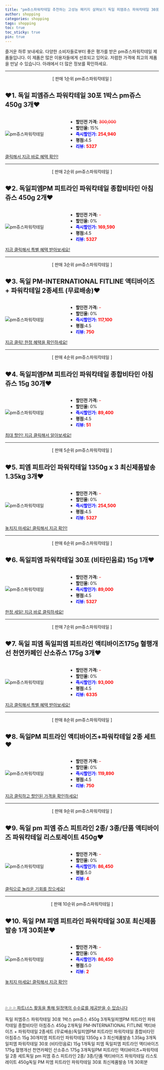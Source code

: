 ```yaml
---
title: "pm쥬스파워칵테일 추천하는 고성능 패키지 살펴보기 독일 피엠쥬스 파워칵테일 30포 1박스"
author: shopping
categories: shopping
tags: shopping
toc: true
toc_sticky: true
pin: true
---
```

즐거운 하루 보내세요. 다양한 소비자들로부터 좋은 평가를 받은 pm쥬스파워칵테일 제품들입니다. 이 제품은 많은 이용자들에게 선호되고 있어요. 저렴한 가격에 최고의 제품을 만날 수 있습니다. 아래에서 더 많은 정보를 확인하세요.

---
<p class="toplist" style="margin: 0 auto; display: block; width: fit-content;">[ 판매 1순위 pm쥬스파워칵테일 ]</p>

<h2><strong>❤️1. 독일 피엠쥬스 파워칵테일 30포 1박스 pm쥬스 450g 3개❤️</strong></h2>

<div style="display: flex; align-items: center;">
    <div style="flex: 0.4;">
        <img src="https://thumbnail6.coupangcdn.com/thumbnails/remote/230x230ex/image/vendor_inventory/cc6a/b9ebe4e9288d8a86d69345dee434ee2c606277a5e58e763d34b117917ec5.jpg" alt="pm쥬스파워칵테일" style="max-width: 100%;">
    </div>
    <div style="flex: 0.6; margin-left: 10px;">
        <ul>
            <li><strong>할인전 가격:</strong> <del style="color: red;">300,000</del></li>
            <li><strong>할인율:</strong> 15%</li>
            <li><span style='color:blue'><strong>즉시할인가:</strong></span> <span style='color:red'><strong>254,940</strong></span></li>
            <li><strong>평점:</strong>4.5</li>
            <li><span style='color:blue'><strong>리뷰:</strong></span> <span style='color:red'><strong>5327</strong></span></li>
        </ul>
    </div>
</div>
<div class="center">
    <a href="https://selin100587.github.io?lptag=AF9450613&subid=githubio&pageKey=6457969150&traceid=V0-153&itemId=13463995696&vendorItemId=88675676560" class="myButton">
        클릭해서 지금 바로 혜택 확인!
    </a>
</div>


---
<p class="toplist" style="margin: 0 auto; display: block; width: fit-content;">[ 판매 2순위 pm쥬스파워칵테일 ]</p>

<h2><strong>❤️2. 독일피엠PM 피트라인 파워칵테일 종합비타민 아침쥬스 450g 2개❤️</strong></h2>

<div style="display: flex; align-items: center;">
    <div style="flex: 0.4;">
        <img src="https://thumbnail10.coupangcdn.com/thumbnails/remote/230x230ex/image/vendor_inventory/7f3c/e8e6ac5e7b312b87d21dfa55004763e017b7eb5fc4dd1c8b6fe670b8a58a.png" alt="pm쥬스파워칵테일" style="max-width: 100%;">
    </div>
    <div style="flex: 0.6; margin-left: 10px;">
        <ul>
            <li><strong>할인전 가격:</strong> <del style="color: red;">-</del></li>
            <li><strong>할인율:</strong> 0%</li>
            <li><span style='color:blue'><strong>즉시할인가:</strong></span> <span style='color:red'><strong>169,590</strong></span></li>
            <li><strong>평점:</strong>4.5</li>
            <li><span style='color:blue'><strong>리뷰:</strong></span> <span style='color:red'><strong>5327</strong></span></li>
        </ul>
    </div>
</div>
<div class="center">
    <a href="https://selin100587.github.io?lptag=AF9450613&subid=githubio&pageKey=6457969150&traceid=V0-153&itemId=14044109644&vendorItemId=90798410587" class="myButton">
        지금 클릭해서 특별 혜택 받아보세요!
    </a>
</div>


---
<p class="toplist" style="margin: 0 auto; display: block; width: fit-content;">[ 판매 3순위 pm쥬스파워칵테일 ]</p>

<h2><strong>❤️3. 독일 PM-INTERNATIONAL FITLINE 액티바이즈 + 파워칵테일 2종세트 (무료배송)❤️</strong></h2>

<div style="display: flex; align-items: center;">
    <div style="flex: 0.4;">
        <img src="https://thumbnail10.coupangcdn.com/thumbnails/remote/230x230ex/image/vendor_inventory/3d49/6c2c2dccc313313d4a2bc317c6f783ce637b3b6c1f4033ed890d2331b666.jpg" alt="pm쥬스파워칵테일" style="max-width: 100%;">
    </div>
    <div style="flex: 0.6; margin-left: 10px;">
        <ul>
            <li><strong>할인전 가격:</strong> <del style="color: red;">-</del></li>
            <li><strong>할인율:</strong> 0%</li>
            <li><span style='color:blue'><strong>즉시할인가:</strong></span> <span style='color:red'><strong>117,100</strong></span></li>
            <li><strong>평점:</strong>4.5</li>
            <li><span style='color:blue'><strong>리뷰:</strong></span> <span style='color:red'><strong>750</strong></span></li>
        </ul>
    </div>
</div>
<div class="center">
    <a href="https://selin100587.github.io?lptag=AF9450613&subid=githubio&pageKey=7993640403&traceid=V0-153&itemId=5156612083&vendorItemId=90509387527" class="myButton">
        지금 클릭! 한정 혜택을 확인하세요!
    </a>
</div>


---
<p class="toplist" style="margin: 0 auto; display: block; width: fit-content;">[ 판매 4순위 pm쥬스파워칵테일 ]</p>

<h2><strong>❤️4. 독일피엠PM 피트라인 파워칵테일 종합비타민 아침쥬스 15g 30개❤️</strong></h2>

<div style="display: flex; align-items: center;">
    <div style="flex: 0.4;">
        <img src="https://thumbnail10.coupangcdn.com/thumbnails/remote/230x230ex/image/vendor_inventory/dd13/1660aa566bb5cfe7bbec70146e2f4c02f41af76da2ed5edab24174c98907.jpg" alt="pm쥬스파워칵테일" style="max-width: 100%;">
    </div>
    <div style="flex: 0.6; margin-left: 10px;">
        <ul>
            <li><strong>할인전 가격:</strong> <del style="color: red;">-</del></li>
            <li><strong>할인율:</strong> 0%</li>
            <li><span style='color:blue'><strong>즉시할인가:</strong></span> <span style='color:red'><strong>89,400</strong></span></li>
            <li><strong>평점:</strong>4.5</li>
            <li><span style='color:blue'><strong>리뷰:</strong></span> <span style='color:red'><strong>51</strong></span></li>
        </ul>
    </div>
</div>
<div class="center">
    <a href="https://selin100587.github.io?lptag=AF9450613&subid=githubio&pageKey=8204089302&traceid=V0-153&itemId=21774948460&vendorItemId=90774323706" class="myButton">
        최대 할인! 지금 클릭해서 알아보세요!
    </a>
</div>


---
<p class="toplist" style="margin: 0 auto; display: block; width: fit-content;">[ 판매 5순위 pm쥬스파워칵테일 ]</p>

<h2><strong>❤️5. 피엠 피트라인 파워칵테일 1350g x 3 최신제품발송 1.35kg 3개❤️</strong></h2>

<div style="display: flex; align-items: center;">
    <div style="flex: 0.4;">
        <img src="https://thumbnail6.coupangcdn.com/thumbnails/remote/230x230ex/image/vendor_inventory/ef35/fb927c4ceb7e95ac9e80fdc71d2081b7bfd8fee14f6436a5171f932aa6f2.jpg" alt="pm쥬스파워칵테일" style="max-width: 100%;">
    </div>
    <div style="flex: 0.6; margin-left: 10px;">
        <ul>
            <li><strong>할인전 가격:</strong> <del style="color: red;">-</del></li>
            <li><strong>할인율:</strong> 0%</li>
            <li><span style='color:blue'><strong>즉시할인가:</strong></span> <span style='color:red'><strong>254,500</strong></span></li>
            <li><strong>평점:</strong>4.5</li>
            <li><span style='color:blue'><strong>리뷰:</strong></span> <span style='color:red'><strong>5327</strong></span></li>
        </ul>
    </div>
</div>
<div class="center">
    <a href="https://selin100587.github.io?lptag=AF9450613&subid=githubio&pageKey=6457969150&traceid=V0-153&itemId=21256736615&vendorItemId=88317169782" class="myButton">
        놓치지 마세요! 클릭해서 지금 확인!
    </a>
</div>


---
<p class="toplist" style="margin: 0 auto; display: block; width: fit-content;">[ 판매 6순위 pm쥬스파워칵테일 ]</p>

<h2><strong>❤️6. 독일피엠 파워칵테일 30포 (비타민음료) 15g 1개❤️</strong></h2>

<div style="display: flex; align-items: center;">
    <div style="flex: 0.4;">
        <img src="https://thumbnail10.coupangcdn.com/thumbnails/remote/230x230ex/image/vendor_inventory/dd13/1660aa566bb5cfe7bbec70146e2f4c02f41af76da2ed5edab24174c98907.jpg" alt="pm쥬스파워칵테일" style="max-width: 100%;">
    </div>
    <div style="flex: 0.6; margin-left: 10px;">
        <ul>
            <li><strong>할인전 가격:</strong> <del style="color: red;">-</del></li>
            <li><strong>할인율:</strong> 0%</li>
            <li><span style='color:blue'><strong>즉시할인가:</strong></span> <span style='color:red'><strong>89,000</strong></span></li>
            <li><strong>평점:</strong>4.5</li>
            <li><span style='color:blue'><strong>리뷰:</strong></span> <span style='color:red'><strong>5327</strong></span></li>
        </ul>
    </div>
</div>
<div class="center">
    <a href="https://selin100587.github.io?lptag=AF9450613&subid=githubio&pageKey=6457969150&traceid=V0-153&itemId=17099239623&vendorItemId=84273068140" class="myButton">
        한정 세일! 지금 바로 클릭하세요!
    </a>
</div>


---
<p class="toplist" style="margin: 0 auto; display: block; width: fit-content;">[ 판매 7순위 pm쥬스파워칵테일 ]</p>

<h2><strong>❤️7. 독일 피엠 독일피엠 피트라인 액티바이즈175g 혈행개선 천연카페인 산소쥬스 175g 3개❤️</strong></h2>

<div style="display: flex; align-items: center;">
    <div style="flex: 0.4;">
        <img src="https://thumbnail10.coupangcdn.com/thumbnails/remote/230x230ex/image/vendor_inventory/ce20/dee7fab1423e46b8d184dd8a7d7370130070e678d502507314efa9acdfea.jpg" alt="pm쥬스파워칵테일" style="max-width: 100%;">
    </div>
    <div style="flex: 0.6; margin-left: 10px;">
        <ul>
            <li><strong>할인전 가격:</strong> <del style="color: red;">-</del></li>
            <li><strong>할인율:</strong> 0%</li>
            <li><span style='color:blue'><strong>즉시할인가:</strong></span> <span style='color:red'><strong>93,000</strong></span></li>
            <li><strong>평점:</strong>4.5</li>
            <li><span style='color:blue'><strong>리뷰:</strong></span> <span style='color:red'><strong>6335</strong></span></li>
        </ul>
    </div>
</div>
<div class="center">
    <a href="https://selin100587.github.io?lptag=AF9450613&subid=githubio&pageKey=5428597611&traceid=V0-153&itemId=21355509488&vendorItemId=90764694000" class="myButton">
        지금 클릭해서 특별 혜택 받아보세요!
    </a>
</div>


---
<p class="toplist" style="margin: 0 auto; display: block; width: fit-content;">[ 판매 8순위 pm쥬스파워칵테일 ]</p>

<h2><strong>❤️8. 독일PM 피트라인 액티바이즈+파워칵테일 2종 세트❤️</strong></h2>

<div style="display: flex; align-items: center;">
    <div style="flex: 0.4;">
        <img src="https://thumbnail10.coupangcdn.com/thumbnails/remote/230x230ex/image/vendor_inventory/a53b/0052b1ca14817355a55a9b8f472ee713671cd3e5f7895d1cd3ce6f6f3389.jpg" alt="pm쥬스파워칵테일" style="max-width: 100%;">
    </div>
    <div style="flex: 0.6; margin-left: 10px;">
        <ul>
            <li><strong>할인전 가격:</strong> <del style="color: red;">-</del></li>
            <li><strong>할인율:</strong> 0%</li>
            <li><span style='color:blue'><strong>즉시할인가:</strong></span> <span style='color:red'><strong>119,890</strong></span></li>
            <li><strong>평점:</strong>4.5</li>
            <li><span style='color:blue'><strong>리뷰:</strong></span> <span style='color:red'><strong>750</strong></span></li>
        </ul>
    </div>
</div>
<div class="center">
    <a href="https://selin100587.github.io?lptag=AF9450613&subid=githubio&pageKey=7993640403&traceid=V0-153&itemId=10980042583&vendorItemId=82617582591" class="myButton">
        지금 클릭하고 할인된 가격을 확인하세요!
    </a>
</div>


---
<p class="toplist" style="margin: 0 auto; display: block; width: fit-content;">[ 판매 9순위 pm쥬스파워칵테일 ]</p>

<h2><strong>❤️9. 독일 pm 피엠 쥬스 피트라인 2종/ 3종/단품 액티바이즈 파워칵테일 리스토레이트 450g❤️</strong></h2>

<div style="display: flex; align-items: center;">
    <div style="flex: 0.4;">
        <img src="https://thumbnail9.coupangcdn.com/thumbnails/remote/230x230ex/image/vendor_inventory/7075/6f753dffffe2be2748ca43e5e25a3e39dd35e156156055c60315df163644.jpg" alt="pm쥬스파워칵테일" style="max-width: 100%;">
    </div>
    <div style="flex: 0.6; margin-left: 10px;">
        <ul>
            <li><strong>할인전 가격:</strong> <del style="color: red;">-</del></li>
            <li><strong>할인율:</strong> 0%</li>
            <li><span style='color:blue'><strong>즉시할인가:</strong></span> <span style='color:red'><strong>86,450</strong></span></li>
            <li><strong>평점:</strong>5.0</li>
            <li><span style='color:blue'><strong>리뷰:</strong></span> <span style='color:red'><strong>4</strong></span></li>
        </ul>
    </div>
</div>
<div class="center">
    <a href="https://selin100587.github.io?lptag=AF9450613&subid=githubio&pageKey=7557377888&traceid=V0-153&itemId=13388140632&vendorItemId=89511630427" class="myButton">
        클릭으로 놀라운 기회를 잡으세요!
    </a>
</div>


---
<p class="toplist" style="margin: 0 auto; display: block; width: fit-content;">[ 판매 10순위 pm쥬스파워칵테일 ]</p>

<h2><strong>❤️10. 독일 PM 피엠 피트라인 파워칵테일 30포 최신제품발송 1개 30회분❤️</strong></h2>

<div style="display: flex; align-items: center;">
    <div style="flex: 0.4;">
        <img src="https://thumbnail10.coupangcdn.com/thumbnails/remote/230x230ex/image/vendor_inventory/9ac3/27823c72448b060b82d4a7608709b0172c6925f7beae376ec4a7e8e37beb.jpg" alt="pm쥬스파워칵테일" style="max-width: 100%;">
    </div>
    <div style="flex: 0.6; margin-left: 10px;">
        <ul>
            <li><strong>할인전 가격:</strong> <del style="color: red;">-</del></li>
            <li><strong>할인율:</strong> 0%</li>
            <li><span style='color:blue'><strong>즉시할인가:</strong></span> <span style='color:red'><strong>86,450</strong></span></li>
            <li><strong>평점:</strong>5.0</li>
            <li><span style='color:blue'><strong>리뷰:</strong></span> <span style='color:red'><strong>2</strong></span></li>
        </ul>
    </div>
</div>
<div class="center">
    <a href="https://selin100587.github.io?lptag=AF9450613&subid=githubio&pageKey=8190295587&traceid=V0-153&itemId=23561310433&vendorItemId=90638734135" class="myButton">
        놓치지 마세요! 클릭해서 지금 확인!
    </a>
</div>

<br><br><br>[💦 💦 💦 파트너스 활동을 통해 일정액의 수수료를 제공받을 수 있습니다](https://link.coupang.com/a/bcpT2c)<br><br>독일 피엠쥬스 파워칵테일 30포 1박스 pm쥬스 450g 3개독일피엠PM 피트라인 파워칵테일 종합비타민 아침쥬스 450g 2개독일 PM-INTERNATIONAL FITLINE 액티바이즈 + 파워칵테일 2종세트 (무료배송)독일피엠PM 피트라인 파워칵테일 종합비타민 아침쥬스 15g 30개피엠 피트라인 파워칵테일 1350g x 3 최신제품발송 1.35kg 3개독일피엠 파워칵테일 30포 (비타민음료) 15g 1개독일 피엠 독일피엠 피트라인 액티바이즈175g 혈행개선 천연카페인 산소쥬스 175g 3개독일PM 피트라인 액티바이즈+파워칵테일 2종 세트독일 pm 피엠 쥬스 피트라인 2종/ 3종/단품 액티바이즈 파워칵테일 리스토레이트 450g독일 PM 피엠 피트라인 파워칵테일 30포 최신제품발송 1개 30회분